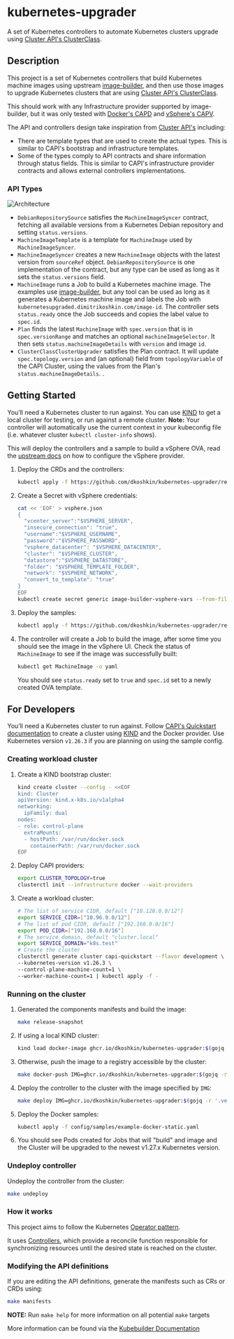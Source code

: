 <!--
 Copyright 2023 Dimitri Koshkin. All rights reserved.
 SPDX-License-Identifier: Apache-2.0
 -->

# kubernetes-upgrader

A set of Kubernetes controllers to automate Kubernetes clusters upgrade using [Cluster API's ClusterClass](https://cluster-api.sigs.k8s.io/tasks/experimental-features/cluster-class/).

## Description

This project is a set of Kubernetes controllers that build Kubernetes machine images using upstream [image-builder](https://github.com/kubernetes-sigs/image-builder),
and then use those images to upgrade Kubernetes clusters that are using [Cluster API's ClusterClass](https://cluster-api.sigs.k8s.io/tasks/experimental-features/cluster-class/).

This should work with any Infrastructure provider supported by image-builder,
but it was only tested with [Docker's CAPD](https://github.com/kubernetes-sigs/cluster-api/tree/main/test/infrastructure/docker) and [vSphere's CAPV](https://github.com/kubernetes-sigs/cluster-api-provider-vsphere).

The API and controllers design take inspiration from [Cluster API's](https://cluster-api.sigs.k8s.io/) including:

-   There are template types that are used to create the actual types.
    This is similar to CAPI's bootstrap and infrastructure templates.
-   Some of the types comply to API contracts and share information through status fields.
    This is similar to CAPI's infrastructure provider contracts and allows external controllers implementations.

### API Types

![Architecture](https://lucid.app/publicSegments/view/7e0cdb4a-8908-48dc-87a1-5933652564df/image.png "Architecture")

-   `DebianRepositorySource` satisfies the `MachineImageSyncer` contract, fetching all available versions from a Kubernetes Debian repository and setting `status.versions`.
-   `MachineImageTemplate` is a template for `MachineImage` used by `MachineImageSyncer`.
-   `MachineImageSyncer` creates a new `MachineImage` objects with the latest version from `sourceRef` object. `DebianRepositorySource` is one implementation of the contract, but any type can be used as long as it sets the `status.versions` field.
-   `MachineImage` runs a Job to build a Kubernetes machine image. The examples use [image-builder](https://github.com/kubernetes-sigs/image-builder),
    but any tool can be used as long as it generates a Kubernetes machine image and labels the Job with `kubernetesupgraded.dimitrikoshkin.com/image-id`.
    The controller sets `status.ready` once the Job succeeds and copies the label value to `spec.id`.
-   `Plan` finds the latest `MachineImage` with `spec.version` that is in `spec.versionRange` and matches an optional `machineImageSelector`. It then sets `status.machineImageDetails` with `version` and image `id`.
-   `ClusterClassClusterUpgrader` satisfies the Plan contract. It will update `spec.topology.version` and (an optional) field from `topologyVariable` of the CAPI Cluster, using the values from the Plan's `status.machineImageDetails`. .

## Getting Started

You’ll need a Kubernetes cluster to run against. You can use [KIND](https://sigs.k8s.io/kind) to get a local cluster for testing, or run against a remote cluster.
**Note:** Your controller will automatically use the current context in your kubeconfig file (i.e. whatever cluster `kubectl cluster-info` shows).

This will deploy the controllers and a sample to build a vSphere OVA,
read the [upstream docs](https://image-builder.sigs.k8s.io/capi/providers/vsphere) on how to configure the vSphere provider.

1.  Deploy the CRDs and the controllers:

    ```sh
    kubectl apply -f https://github.com/dkoshkin/kubernetes-upgrader/releases/latest/download/components.yaml
    ```

1.  Create a Secret with vSphere credentials:

    ```sh
    cat << 'EOF' > vsphere.json
    {
      "vcenter_server":"$VSPHERE_SERVER",
      "insecure_connection": "true",
      "username":"$VSPHERE_USERNAME",
      "password":"$VSPHERE_PASSWORD",
      "vsphere_datacenter": "$VSPHERE_DATACENTER",
      "cluster": "$VSPHERE_CLUSTER",
      "datastore":"$VSPHERE_DATASTORE",
      "folder": "$VSPHERE_TEMPLATE_FOLDER",
      "network": "$VSPHERE_NETWORK",
      "convert_to_template": "true"
    }
    EOF
    kubectl create secret generic image-builder-vsphere-vars --from-file=vsphere.json
    ```

1.  Deploy the samples:

    ```sh
    kubectl apply -f https://github.com/dkoshkin/kubernetes-upgrader/releases/latest/download/example-vsphere-with-job-template.yaml
    ```

1.  The controller will create a Job to build the image, after some time you should see the image in the vSphere UI.
    Check the status of `MachineImage` to see if the image was successfully built:

    ```sh
    kubectl get MachineImage -o yaml
    ```

    You should see `status.ready` set to `true` and `spec.id` set to a newly created OVA template.

## For Developers

You’ll need a Kubernetes cluster to run against.
Follow [CAPI's Quickstart documentation](https://cluster-api.sigs.k8s.io/user/quick-start.html) to create a cluster using [KIND](https://sigs.k8s.io/kind) and the Docker provider.
Use Kubernetes version `v1.26.3` if you are planning on using the sample config.

### Creating workload cluster

1.  Create a KIND bootstrap cluster:

    ```sh
    kind create cluster --config - <<EOF
    kind: Cluster
    apiVersion: kind.x-k8s.io/v1alpha4
    networking:
      ipFamily: dual
    nodes:
    - role: control-plane
      extraMounts:
      - hostPath: /var/run/docker.sock
        containerPath: /var/run/docker.sock
    EOF
    ```

1.  Deploy CAPI providers:

    ```sh
    export CLUSTER_TOPOLOGY=true
    clusterctl init --infrastructure docker --wait-providers
    ```

1.  Create a workload cluster:

    ```sh
    # The list of service CIDR, default ["10.128.0.0/12"]
    export SERVICE_CIDR=["10.96.0.0/12"]
    # The list of pod CIDR, default ["192.168.0.0/16"]
    export POD_CIDR=["192.168.0.0/16"]
    # The service domain, default "cluster.local"
    export SERVICE_DOMAIN="k8s.test"
    # Create the cluster
    clusterctl generate cluster capi-quickstart --flavor development \
    --kubernetes-version v1.26.3 \
    --control-plane-machine-count=1 \
    --worker-machine-count=1 | kubectl apply -f -
    ```

### Running on the cluster

1.  Generated the components manifests and build the image:

    ```sh
    make release-snapshot
    ```

1.  If using a local KIND cluster:

    ```sh
    kind load docker-image ghcr.io/dkoshkin/kubernetes-upgrader:$(gojq -r '.version' dist/metadata.json)
    ```

1.  Otherwise, push the image to a registry accessible by the cluster:

    ```sh
    make docker-push IMG=ghcr.io/dkoshkin/kubernetes-upgrader:$(gojq -r '.version' dist/metadata.json)
    ```

1.  Deploy the controller to the cluster with the image specified by `IMG`:

    ```sh
    make deploy IMG=ghcr.io/dkoshkin/kubernetes-upgrader:$(gojq -r '.version' dist/metadata.json)
    ```

1.  Deploy the Docker samples:

    ```sh
    kubectl apply -f config/samples/example-docker-static.yaml
    ```

1.  You should see Pods created for Jobs that will "build" and image and the Cluster will be upgraded to the newest v1.27.x Kubernetes version.

### Undeploy controller

Undeploy the controller from the cluster:

```sh
make undeploy
```

### How it works

This project aims to follow the Kubernetes [Operator pattern](https://kubernetes.io/docs/concepts/extend-kubernetes/operator/).

It uses [Controllers](https://kubernetes.io/docs/concepts/architecture/controller/),
which provide a reconcile function responsible for synchronizing resources until the desired state is reached on the cluster.

### Modifying the API definitions

If you are editing the API definitions, generate the manifests such as CRs or CRDs using:

```sh
make manifests
```

**NOTE:** Run `make help` for more information on all potential `make` targets

More information can be found via the [Kubebuilder Documentation](https://book.kubebuilder.io/introduction.html)
